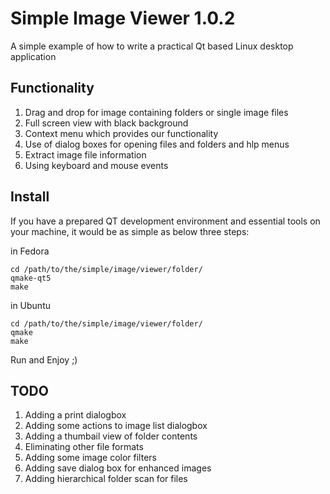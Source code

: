 # Simple Image Viewer 1.0.2
A simple example of how to write a practical Qt based Linux desktop application

## Functionality
1. Drag and drop for image containing folders or single image files
2. Full screen view with black background
3. Context menu which provides our functionality
4. Use of dialog boxes for opening files and folders and hlp menus
5. Extract image file information
6. Using keyboard and mouse events


## Install
If you have a prepared QT development environment and essential tools on your machine, it would be as simple as below three steps:

in Fedora
```
cd /path/to/the/simple/image/viewer/folder/
qmake-qt5
make
```

in Ubuntu
```
cd /path/to/the/simple/image/viewer/folder/
qmake
make
```
Run and Enjoy ;)


## TODO
1. Adding a print dialogbox
2. Adding some actions to image list dialogbox
3. Adding a thumbail view of folder contents
4. Eliminating other file formats
5. Adding some image color filters
6. Adding save dialog box for enhanced images
7. Adding hierarchical folder scan for files
